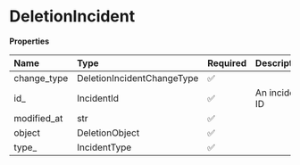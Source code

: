 # DeletionIncident

**Properties**

| Name        | Type                       | Required | Description    |
| :---------- | :------------------------- | :------- | :------------- |
| change_type | DeletionIncidentChangeType | ✅       |                |
| id\_        | IncidentId                 | ✅       | An incident ID |
| modified_at | str                        | ✅       |                |
| object      | DeletionObject             | ✅       |                |
| type\_      | IncidentType               | ✅       |                |
